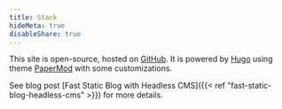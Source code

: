 ```yaml
---
title: Stack
hideMeta: true
disableShare: true
---
```


This site is open-source, hosted on [GitHub](https://github.com/jjonescz/blog).
It is powered by [Hugo](https://gohugo.io) using theme [PaperMod](https://git.io/hugopapermod) with some customizations.

See blog post [Fast Static Blog with Headless CMS]({{< ref "fast-static-blog-headless-cms" >}}) for more details.
